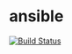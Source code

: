 # ansible

[![Build Status](https://semaphoreci.com/api/v1/deadcow/ansible/branches/master/badge.svg)](https://semaphoreci.com/deadcow/ansible)
